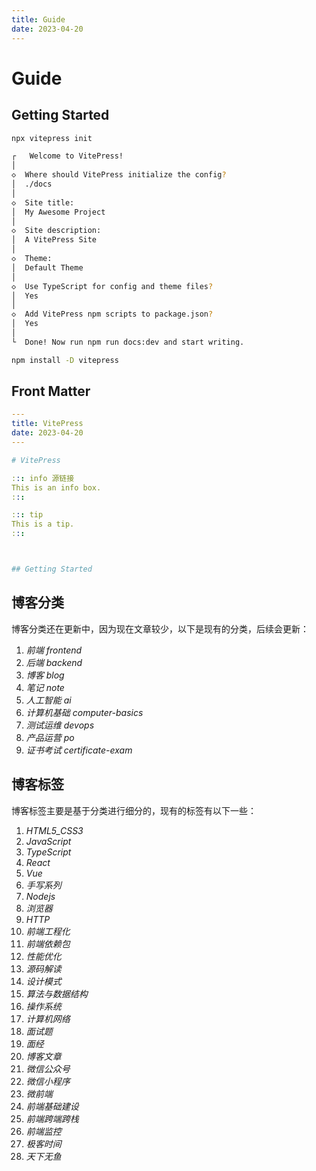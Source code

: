 ```yaml
---
title: Guide
date: 2023-04-20
---
```


# Guide



## Getting Started

```bash
npx vitepress init

┌   Welcome to VitePress! 
│
◇  Where should VitePress initialize the config?
│  ./docs
│
◇  Site title:
│  My Awesome Project
│
◇  Site description:
│  A VitePress Site
│
◇  Theme:
│  Default Theme
│
◇  Use TypeScript for config and theme files?
│  Yes
│
◇  Add VitePress npm scripts to package.json?
│  Yes
│
└  Done! Now run npm run docs:dev and start writing.
```

```bash
npm install -D vitepress
```



## Front Matter

```yaml
---
title: VitePress
date: 2023-04-20
---

# VitePress

::: info 源链接
This is an info box.
:::

::: tip
This is a tip.
:::



## Getting Started
```



## 博客分类

博客分类还在更新中，因为现在文章较少，以下是现有的分类，后续会更新：

1.  *前端  frontend*
2.  *后端  backend*
3.  *博客  blog*
4.  *笔记  note*
5.  *人工智能  ai*
6.  *计算机基础  computer-basics*
7.  *测试运维  devops*
8.  *产品运营  po*
9.  *证书考试 certificate-exam*



## 博客标签

博客标签主要是基于分类进行细分的，现有的标签有以下一些：

1.  *HTML5_CSS3*
2.  *JavaScript*
3.  *TypeScript*
4.  *React*
5.  *Vue*
6.  *手写系列*
7.  *Nodejs*
8.  *浏览器*
9.  *HTTP*
10.  *前端工程化*
11.  *前端依赖包*
12.  *性能优化*
13.  *源码解读*
14.  *设计模式*
15.  *算法与数据结构*
16.  *操作系统*
17.  *计算机网络*
18.  *面试题*
19.  *面经*
20.  *博客文章*
21.  *微信公众号*
22.  *微信小程序*
23.  *微前端*
24.  *前端基础建设*
25.  *前端跨端跨栈*
26.  *前端监控*
27.  *极客时间*
28.  *天下无鱼*



